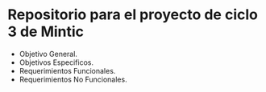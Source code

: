 # Repositorio para el proyecto de ciclo 3 de Mintic

- Objetivo General.
- Objetivos Especificos. 
- Requerimientos Funcionales.
- Requerimientos No Funcionales. 
